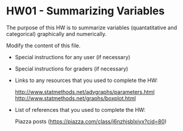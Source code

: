 # HW01 - Summarizing Variables

The purpose of this HW is to summarize variables (quantatitative and categorical) graphically and numerically.

Modify the content of this file.

- Special instructions for any user (if necessary)
- Special instructions for graders (if necessary)
- Links to any resources that you used to complete the HW:

	http://www.statmethods.net/advgraphs/parameters.html
	http://www.statmethods.net/graphs/boxplot.html
- List of references that you used to complete the HW:

	Piazza posts (https://piazza.com/class/j6nzhjsblxiyx?cid=80)
